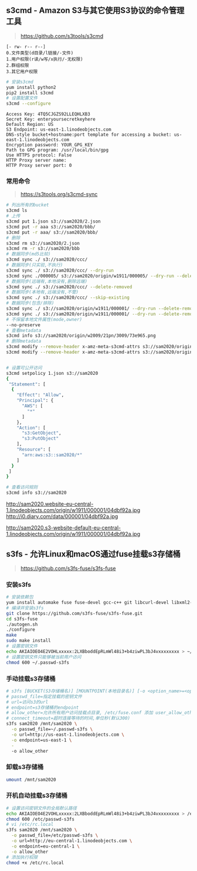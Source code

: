 ## s3cmd - Amazon S3与其它使用S3协议的命令管理工具
> https://github.com/s3tools/s3cmd

```
[- rw- r-- r--]
0.文件类型(d目录/l链接/-文件)
1.用户权限(r读/w写/x执行/-无权限)
2.群组权限
3.其它用户权限
```

```sh
# 安装s3cmd
yum install python2
pip2 install s3cmd
# 设置配置文件
s3cmd --configure
```

```
Access Key: 4TQ5CJGZS92LLEQHLXB3
Secret Key: enteryoursecretkeyhere
Default Region: US
S3 Endpoint: us-east-1.linodeobjects.com
DNS-style bucket+hostname:port template for accessing a bucket: us-east-1.linodeobjects.com
Encryption password: YOUR_GPG_KEY
Path to GPG program: /usr/local/bin/gpg
Use HTTPS protocol: False
HTTP Proxy server name:
HTTP Proxy server port: 0
```

### 常用命令
> https://s3tools.org/s3cmd-sync

```sh
# 列出所有的bucket
s3cmd ls
# 上传
s3cmd put 1.json s3://sam2020/2.json
s3cmd put -r aaa s3://sam2020/bbb/
s3cmd put -r aaa/ s3://sam2020/bbb/
# 删除
s3cmd rm s3://sam2020/2.json
s3cmd rm -r s3://sam2020/bbb
# 数据同步(md5比较)
s3cmd sync ./ s3://sam2020/ccc/
# 数据同步(只实验,不执行)
s3cmd sync ./ s3://sam2020/ccc/ --dry-run
s3cmd sync ./000005/ s3://sam2020/origin/w1911/000005/ --dry-run --delete-removed -v
# 数据同步(远端有,本地没有,删除远端)
s3cmd sync ./ s3://sam2020/ccc/ --delete-removed
# 数据同步(本地有,远端没有,不管)
s3cmd sync ./ s3://sam2020/ccc/ --skip-existing
# 数据同步(包含/排除)
s3cmd sync ./ s3://sam2020/origin/w1911/000001/ --dry-run --delete-removed --include '*tore*'
s3cmd sync ./ s3://sam2020/origin/w1911/000001/ --dry-run --delete-removed --exclude '*tore*'
# 不保留本地文件属性(mode,owner)
--no-preserve
# 查看metadata
s3cmd info s3://sam2020/origin/w2009/21pn/3009/73e965.png
# 删除metadata
s3cmd modify --remove-header x-amz-meta-s3cmd-attrs s3://sam2020/origin/w2009/21pn/3009/73e965.png
s3cmd modify --remove-header x-amz-meta-s3cmd-attrs s3://sam2020/origin/w2009/21pn/3009/ --recursive


# 设置可公开访问
s3cmd setpolicy 1.json s3://sam2020
{
 "Statement": [
  {
    "Effect": "Allow",
    "Principal": {
      "AWS": [
        "*"
      ]
    },
    "Action": [
      "s3:GetObject",
      "s3:PutObject"
    ],
    "Resource": [
      "arn:aws:s3::sam2020/*"
    ]
  }
 ]
}

# 查看访问规则
s3cmd info s3://sam2020
```
http://sam2020.website-eu-central-1.linodeobjects.com/origin/w1911/000001/04dbf92a.jpg
http://i0.diary.com/data/000001/04dbf92a.jpg

http://sam2020.s3-website-default-eu-central-1.linodeobjects.com/origin/w1911/000001/04dbf92a.jpg

## s3fs - 允许Linux和macOS通过fuse挂载s3存储桶

> https://github.com/s3fs-fuse/s3fs-fuse

### 安装s3fs

```sh
# 安装依赖包
yum install automake fuse fuse-devel gcc-c++ git libcurl-devel libxml2-devel make openssl-devel
# 编译并安装s3fs
git clone https://github.com/s3fs-fuse/s3fs-fuse.git
cd s3fs-fuse
./autogen.sh
./configure
make
sudo make install
# 设置密钥文件
echo AKIAIOEO4E2VOHLxxxxx:2LXBboddEpRLmWl48i3+b4ziwPL3bJ4vxxxxxxxx > ~/.passwd-s3fs
# 设置密钥文件只能够被当前用户访问
chmod 600 ~/.passwd-s3fs
```

### 手动挂载s3存储桶

```sh
# s3fs [BUCKET(S3存储桶名)] [MOUNTPOINT(本地目录名)] [-o <option_name>=<option_value>]...
# passwd_file=指定挂载的密钥文件
# url=访问s3的url
# endpoint=s3存储桶的endpoint
# allow_other=允许所有用户访问挂载点目录, /etc/fuse.conf 添加 user_allow_other
# connect_timeout=超时连接等待的时间,单位秒(默认300)
s3fs sam2020 /mnt/sam2020 \
  -o passwd_file=~/.passwd-s3fs \
  -o url=http://us-east-1.linodeobjects.com \
  -o endpoint=us-east-1 \
  -
  -o allow_other
```

### 卸载s3存储桶

```sh
umount /mnt/sam2020
```

### 开机自动挂载s3存储桶

```sh
# 设置访问密钥文件的全局默认路径
echo AKIAIOEO4E2VOHLxxxxx:2LXBboddEpRLmWl48i3+b4ziwPL3bJ4vxxxxxxxx > /etc/passwd-s3fs
chmod 600 /etc/passwd-s3fs
# vi /etc/rc.local
s3fs sam2020 /mnt/sam2020 \
  -o passwd_file=/etc/passwd-s3fs \
  -o url=http://eu-central-1.linodeobjects.com \
  -o endpoint=eu-central-1 \
  -o allow_other
# 添加执行权限
chmod +x /etc/rc.local
```